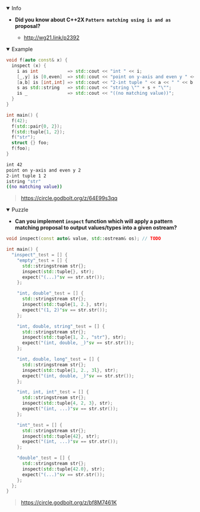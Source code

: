 <details open><summary>Info</summary><p>

* **Did you know about C++2X `Pattern matching using is and as` proposal?**

  * http://wg21.link/p2392

</p></details><details open><summary>Example</summary><p>

```cpp
void f(auto const& x) {
  inspect (x) {
    i as int           => std::cout << "int " << i;
    [_,y] is [0,even]  => std::cout << "point on y-axis and even y " << y;
    [a,b] is [int,int] => std::cout << "2-int tuple " << a << " " << b;
    s as std::string   => std::cout << "string \"" + s + "\"";
    is _               => std::cout << "((no matching value))";
  }
}

int main() {
  f(42);
  f(std::pair{0, 2});
  f(std::tuple{1, 2});
  f("str");
  struct {} foo;
  f(foo);
}
```

```sh
int 42
point on y-axis and even y 2
2-int tuple 1 2
istring "str"
((no matching value))
```

> https://circle.godbolt.org/z/64E99s3qq

</p></details><details open><summary>Puzzle</summary><p>

* **Can you implement `inspect` function which will apply a pattern matching proposal to output values/types into a given ostream?**

```cpp
void inspect(const auto& value, std::ostream& os); // TODO

int main() {
  "inspect"_test = [] {
    "empty"_test = [] {
      std::stringstream str{};
      inspect(std::tuple{}, str);
      expect("(...)"sv == str.str());
    };

    "int, double"_test = [] {
      std::stringstream str{};
      inspect(std::tuple{1, 2.}, str);
      expect("(1, 2)"sv == str.str());
    };

    "int, double, string"_test = [] {
      std::stringstream str{};
      inspect(std::tuple{1, 2., "str"}, str);
      expect("(int, double, _)"sv == str.str());
    };

    "int, double, long"_test = [] {
      std::stringstream str{};
      inspect(std::tuple{1, 2., 3l}, str);
      expect("(int, double, _)"sv == str.str());
    };

    "int, int, int"_test = [] {
      std::stringstream str{};
      inspect(std::tuple{4, 2, 3}, str);
      expect("(int, ...)"sv == str.str());
    };

    "int"_test = [] {
      std::stringstream str{};
      inspect(std::tuple{42}, str);
      expect("(int, ...)"sv == str.str());
    };

    "double"_test = [] {
      std::stringstream str{};
      inspect(std::tuple{42.0}, str);
      expect("(...)"sv == str.str());
    };
  };
}
```

> https://circle.godbolt.org/z/bf8M7461K

